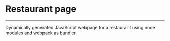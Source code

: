 # Restaurant page
---

Dynamically generated JavaScript webpage for a restaurant using node modules and webpack as bundler.